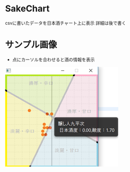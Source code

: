 # SakeChart
csvに書いたデータを日本酒チャート上に表示
詳細は後で書く

# サンプル画像
* 点にカーソルを合わせると酒の情報を表示

![sample](https://github.com/oden41/SakeChart/blob/master/data/sample.png)
